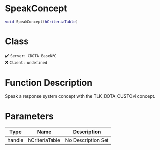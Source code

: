 # SpeakConcept
```lua
void SpeakConcept(hCriteriaTable)
```
# Class
✔️ `Server: CDOTA_BaseNPC`  
❌ `Client: undefined`  

# Function Description
Speak a response system concept with the TLK_DOTA_CUSTOM concept.
# Parameters
Type|Name|Description
--|--|--
handle|hCriteriaTable|No Description Set
